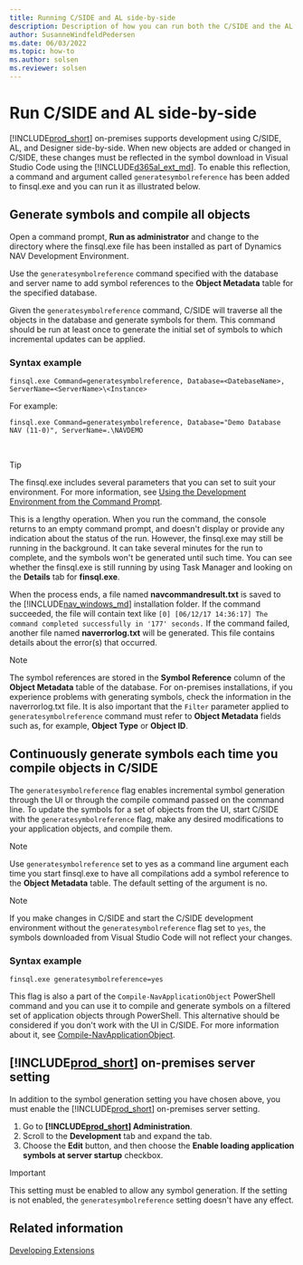 ```yaml
---
title: Running C/SIDE and AL side-by-side
description: Description of how you can run both the C/SIDE and the AL development environments side-by-side.
author: SusanneWindfeldPedersen
ms.date: 06/03/2022
ms.topic: how-to
ms.author: solsen
ms.reviewer: solsen
---
```


# Run C/SIDE and AL side-by-side

[!INCLUDE[prod_short](../includes/prod_short.md)] on-premises supports development using C/SIDE, AL, and Designer side-by-side. When new objects are added or changed in C/SIDE, these changes must be reflected in the symbol download in Visual Studio Code using the [!INCLUDE[d365al_ext_md](../includes/d365al_ext_md.md)]. To enable this reflection, a command and argument called `generatesymbolreference` has been added to finsql.exe and you can run it as illustrated below. 

## Generate symbols and compile all objects

Open a command prompt, **Run as administrator** and change to the directory where the finsql.exe file has been installed as part of Dynamics NAV Development Environment.

Use the `generatesymbolreference` command specified with the database and server name to add symbol references to the **Object Metadata** table for the specified database. 

Given the `generatesymbolreference` command, C/SIDE will traverse all the objects in the database and generate symbols for them. This command should be run at least once to generate the initial set of symbols to which incremental updates can be applied.

### Syntax example

```
finsql.exe Command=generatesymbolreference, Database=<DatebaseName>, ServerName=<ServerName>\<Instance>
```

For example:
```
finsql.exe Command=generatesymbolreference, Database="Demo Database NAV (11-0)", ServerName=.\NAVDEMO
```
<br>

> [!TIP]  
> The finsql.exe includes several parameters that you can set to suit your environment. For more information, see [Using the Development Environment from the Command Prompt](../cside/cside-command-prompt.md). 

This is a lengthy operation. When you run the command, the console returns to an empty command prompt, and doesn't display or provide any indication about the status of the run. However, the finsql.exe may still be running in the background. It can take several minutes for the run to complete, and the symbols won't be generated until such time. You can see whether the finsql.exe is still running by using Task Manager and looking on the **Details** tab for **finsql.exe**.
    
When the process ends, a file named **navcommandresult.txt** is saved to the [!INCLUDE[nav_windows_md](../developer/includes/nav_windows_md.md)] installation folder. If the command succeeded, the file will contain text like `[0] [06/12/17 14:36:17] The command completed successfully in '177' seconds.` If the command failed, another file named **naverrorlog.txt** will be generated. This file contains details about the error(s) that occurred.

> [!NOTE]
> The symbol references are stored in the **Symbol Reference** column of the **Object Metadata** table of the database. For on-premises installations, if you experience problems with generating symbols, check the information in the naverrorlog.txt file. It is also important that the `Filter` parameter applied to `generatesymbolreference` command must refer to **Object Metadata** fields such as, for example, **Object Type** or **Object ID**.

## Continuously generate symbols each time you compile objects in C/SIDE

The `generatesymbolreference` flag enables incremental symbol generation through the UI or through the compile command passed on the command line.
To update the symbols for a set of objects from the UI, start C/SIDE with the `generatesymbolreference` flag, make any desired modifications to your application objects, and compile them.

> [!NOTE]  
> Use `generatesymbolreference` set to yes as a command line argument each time you start finsql.exe to have all compilations add a symbol reference to the **Object Metadata** table. The default setting of the argument is no. 

> [!NOTE]  
> If you make changes in C/SIDE and start the C/SIDE development environment without the `generatesymbolreference` flag set to `yes`, the symbols downloaded from Visual Studio Code will not reflect your changes.

### Syntax example
```
finsql.exe generatesymbolreference=yes
```

This flag is also a part of the `Compile-NavApplicationObject` PowerShell command and you can use it to compile and generate symbols on a filtered set of application objects through PowerShell. This alternative should be considered if you don't work with the UI in C/SIDE. For more information about it, see [Compile-NavApplicationObject](/powershell/module/microsoft.dynamics.nav.ide/compile-navapplicationobject?view=businesscentral-ps).


## [!INCLUDE[prod_short](../includes/prod_short.md)] on-premises server setting

In addition to the symbol generation setting you have chosen above, you must enable the [!INCLUDE[prod_short](../includes/prod_short.md)] on-premises server setting. 

1. Go to **[!INCLUDE[prod_short](../includes/prod_short.md)] Administration**.
2. Scroll to the **Development** tab and expand the tab.
3. Choose the **Edit** button, and then choose the **Enable loading application symbols at server startup** checkbox.

> [!IMPORTANT]  
> This setting must be enabled to allow any symbol generation. If the setting is not enabled, the `generatesymbolreference` setting doesn't have any effect.

## Related information
[Developing Extensions](devenv-dev-overview.md)  
